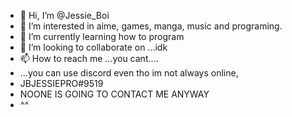 - 👋 Hi, I’m @Jessie_Boi
- 👀 I’m interested in aime, games, manga, music and programing.
- 🌱 I’m currently learning how to program
- 💞️ I’m looking to collaborate on ...idk
- 📫 How to reach me ...you cant....
- ...you can use discord even tho im not always online,
- JBJESSIEPRO#9519
- NOONE IS GOING TO CONTACT ME ANYWAY
- ^^
